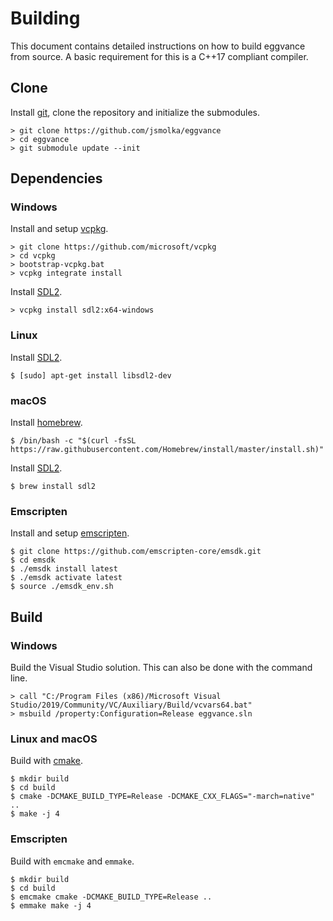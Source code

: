 # Building
This document contains detailed instructions on how to build eggvance from source. A basic requirement for this is a C++17 compliant compiler.

## Clone
Install [git](https://git-scm.com/), clone the repository and initialize the submodules.

```
> git clone https://github.com/jsmolka/eggvance
> cd eggvance
> git submodule update --init
```

## Dependencies

### Windows
Install and setup [vcpkg](https://github.com/microsoft/vcpkg).

```
> git clone https://github.com/microsoft/vcpkg
> cd vcpkg
> bootstrap-vcpkg.bat
> vcpkg integrate install
```

Install [SDL2](https://libsdl.org/download-2.0.php).

```
> vcpkg install sdl2:x64-windows
```

### Linux
Install [SDL2](https://libsdl.org/download-2.0.php).

```
$ [sudo] apt-get install libsdl2-dev
```

### macOS
Install [homebrew](https://brew.sh/).

```
$ /bin/bash -c "$(curl -fsSL https://raw.githubusercontent.com/Homebrew/install/master/install.sh)"
```

Install [SDL2](https://libsdl.org/download-2.0.php).

```
$ brew install sdl2
```

### Emscripten
Install and setup [emscripten](https://emscripten.org/).

```
$ git clone https://github.com/emscripten-core/emsdk.git
$ cd emsdk
$ ./emsdk install latest
$ ./emsdk activate latest
$ source ./emsdk_env.sh
```

## Build

### Windows
Build the Visual Studio solution. This can also be done with the command line.

```
> call "C:/Program Files (x86)/Microsoft Visual Studio/2019/Community/VC/Auxiliary/Build/vcvars64.bat"
> msbuild /property:Configuration=Release eggvance.sln
```

### Linux and macOS
Build with [cmake](https://cmake.org/).

```
$ mkdir build
$ cd build
$ cmake -DCMAKE_BUILD_TYPE=Release -DCMAKE_CXX_FLAGS="-march=native" ..
$ make -j 4
```

### Emscripten
Build with `emcmake` and `emmake`.

```
$ mkdir build
$ cd build
$ emcmake cmake -DCMAKE_BUILD_TYPE=Release ..
$ emmake make -j 4
```
